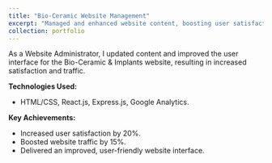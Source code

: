 ```yaml
---
title: "Bio-Ceramic Website Management"
excerpt: "Managed and enhanced website content, boosting user satisfaction and traffic.<br/><img src='/images/bioceramic_website.png'>"
collection: portfolio
---
```


As a Website Administrator, I updated content and improved the user interface for the Bio-Ceramic & Implants website, resulting in increased satisfaction and traffic.

**Technologies Used:**

- HTML/CSS, React.js, Express.js, Google Analytics.

**Key Achievements:**

- Increased user satisfaction by 20%.
- Boosted website traffic by 15%.
- Delivered an improved, user-friendly website interface.
